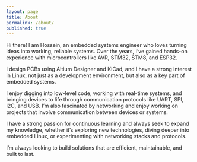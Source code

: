 ```yaml
---
layout: page
title: About
permalink: /about/
published: true
---
```


Hi there!
I am Hossein, an embedded systems engineer who loves turning ideas into working, reliable systems. Over the years, I’ve gained hands-on experience with microcontrollers like AVR, STM32, STM8, and ESP32.

I design PCBs using Altium Designer and KiCad, and I have a strong interest in Linux, not just as a development environment, but also as a key part of embedded systems.

I enjoy digging into low-level code, working with real-time systems, and bringing devices to life through communication protocols like UART, SPI, I2C, and USB. I’m also fascinated by networking and enjoy working on projects that involve communication between devices or systems.

I have a strong passion for continuous learning and always seek to expand my knowledge, whether it’s exploring new technologies, diving deeper into embedded Linux, or experimenting with networking stacks and protocols.

I’m always looking to build solutions that are efficient, maintainable, and built to last.
